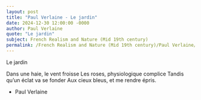 ```yaml
---
layout: post
title: "Paul Verlaine - Le jardin"
date: 2024-12-30 12:00:00 -0000
author: Paul Verlaine
quote: "Le jardin"
subject: French Realism and Nature (Mid 19th century)
permalink: /French Realism and Nature (Mid 19th century)/Paul Verlaine/Paul Verlaine - Le jardin
---
```


Le jardin

Dans une haie, le vent froisse
Les roses, physiologique complice
Tandis qu’un éclat va se fonder
Aux cieux bleus, et me rendre épris.

- Paul Verlaine
